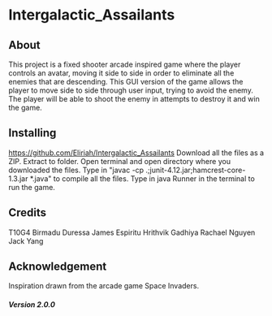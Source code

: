 # Intergalactic_Assailants

## About
This project is a fixed shooter arcade inspired game where the player controls an avatar, moving it side to side in order to eliminate all the enemies that are descending. This GUI version of the game allows the player to move side to side through user input, trying to avoid the enemy. The player will be able to shoot the enemy in attempts to destroy it and win the game.

## Installing
https://github.com/Eliriah/Intergalactic_Assailants
Download all the files as a ZIP.
Extract to folder.
Open terminal and open directory where you downloaded the files.
Type in "javac -cp .;junit-4.12.jar;hamcrest-core-1.3.jar *.java" to compile all the files.
Type in java Runner in the terminal to run the game.

## Credits
T10G4
Birmadu Duressa
James Espiritu
Hrithvik Gadhiya
Rachael Nguyen
Jack Yang

## Acknowledgement
Inspiration drawn from the arcade game Space Invaders.

##### Version 2.0.0
